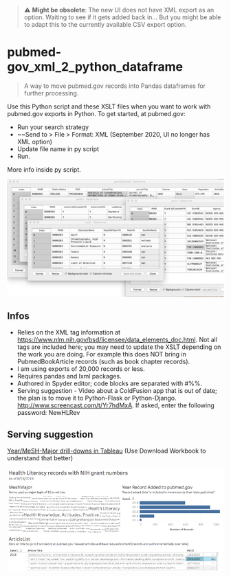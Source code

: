 > :warning: **Might be obsolete**: The new UI does not have XML export as an option. Waiting to see if it gets added back in... But you might be able to adapt this to the currently available CSV export option.

# pubmed-gov_xml_2_python_dataframe

> A way to move pubmed.gov records into Pandas dataframes for further processing.

Use this Python script and these XSLT files when you want to work with pubmed.gov exports in Python. To get started, at pubmed.gov: 

- Run your search strategy
- ~~Send to > File > Format: XML
(September 2020, UI no longer has XML option)
- Update file name in py script
- Run.

More info inside py script.

![screenshot](pm_dataframe.png)


## Infos

- Relies on the XML tag information at https://www.nlm.nih.gov/bsd/licensee/data_elements_doc.html. Not all tags are included here; you may need to update the XSLT depending on the work you are doing. For example this does NOT bring in PubmedBookArticle records (such as book chapter records).
- I am using exports of 20,000 records or less.
- Requires pandas and lxml packages. 
- Authored in Spyder editor; code blocks are separated with #%%.
- Serving suggestion - Video about a ColdFusion app that is out of date; the plan is to move it to Python-Flask or Python-Django. http://www.screencast.com/t/Yr7hdMxA. If asked, enter the following password: NewHLRev

## Serving suggestion
[Year/MeSH-Major drill-downs in Tableau](https://public.tableau.com/profile/danwendling#!/vizhome/Healthliteracy-NIHgrants/Healthliteracy-NIHgrants) (Use Download Workbook to understand that better)

![TableauDemo](Tableau_demo-HL-NIH.png)

